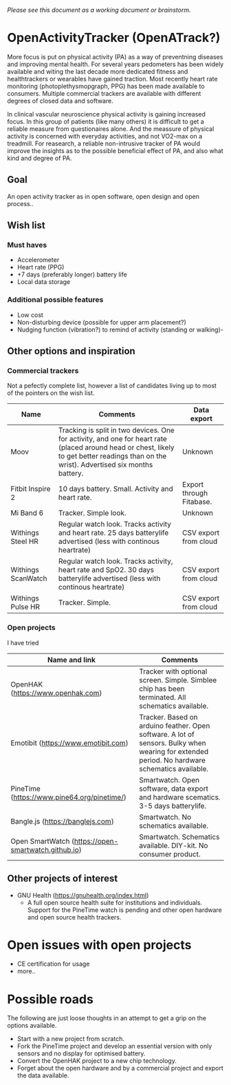 _Please see this document as a working document or brainstorm._

# OpenActivityTracker (OpenATrack?)
More focus is put on physical activity (PA) as a way of preventning diseases and improving mental health.
For several years pedometers has been widely available and witing the last decade more dedicated fitness and healthtrackers or wearables have gained traction. Most recently heart rate monitoring (photoplethysmopgraph, PPG) has been made available to consumers. Multiple commercial trackers are available with different degrees of closed data and software.

In clinical vascular neuroscience physical activity is gaining increased focus. In this group of patients (like many others) it is difficult to get a reliable measure from questionaires alone. And the meassure of physical activity is concerned with everyday activities, and not VO2-max on a treadmill. For reasearch, a reliable non-intrusive tracker of PA would improve the insights as to the possible beneficial effect of PA, and also what kind and degree of PA.

## Goal
An open activity tracker as in open software, open design and open process..

## Wish list

### Must haves
- Accelerometer
- Heart rate (PPG)
- +7 days (preferably longer) battery life
- Local data storage

### Additional possible features
- Low cost
- Non-disturbing device (possible for upper arm placement?)
- Nudging function (vibration?) to remind of activity (standing or walking)- 

## Other options and inspiration

### Commercial trackers
Not a pefectly complete list, however a list of candidates living up to most of the pointers on the wish list.

Name | Comments | Data export
------------ | ------------- | -------------
Moov |Tracking is split in two devices. One for activity, and one for heart rate (placed around head or chest, likely to get better readings than on the wrist). Advertised six months battery. | Unknown
Fitbit Inspire 2 | 10 days battery. Small. Activity and heart rate. | Export through Fitabase.
Mi Band 6 | Tracker. Simple look. | Unknown
Withings Steel HR | Regular watch look. Tracks activity and heart rate. 25 days batterylife advertised (less with continous heartrate) | CSV export from cloud
Withings ScanWatch | Regular watch look. Tracks activity, heart rate and SpO2. 30 days batterylife advertised (less with continous heartrate) | CSV export from cloud
Withings Pulse HR | Tracker. Simple. | CSV export from cloud

### Open projects
I have tried 

Name and link | Comments
------------ | -------------
OpenHAK (https://www.openhak.com) | Tracker with optional screen. Simple. Simblee chip has been terminated. All schematics available.
Emotibit (https://www.emotibit.com) | Tracker. Based on arduino feather. Open software. A lot of sensors. Bulky when wearing for extended period. No hardware schematics available.
PineTime (https://www.pine64.org/pinetime/) | Smartwatch. Open software, data export and hardware scematics. 3-5 days batterylife.
Bangle.js (https://banglejs.com) | Smartwatch. No schematics available.
Open SmartWatch (https://open-smartwatch.github.io) | Smartwatch. Schematics available. DIY-kit. No consumer product.

## Other projects of interest

- GNU Health (https://gnuhealth.org/index.html)
  - A full open source health suite for institutions and individuals. Support for the PineTime watch is pending and other open hardware and open source health trackers.

# Open issues with open projects
- CE certification for usage
- more..

# Possible roads
The following are just loose thoughts in an attempt to get a grip on the options available.

- Start with a new project from scratch.
- Fork the PineTime project and develop an essential version with only sensors and no display for optimised battery.
- Convert the OpenHAK project to a new chip technology.
- Forget about the open hardware and by a commercial project and export the data available.
